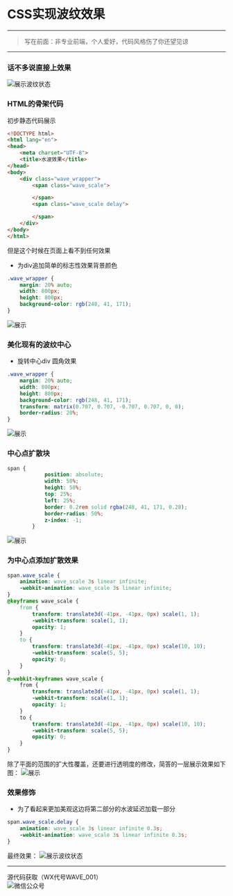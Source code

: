 # CSS实现波纹效果
---
> 写在前面：非专业前端，个人爱好，代码风格伤了你还望见谅
---
### 话不多说直接上效果
![展示波纹状态](https://github.com/licunzhi/dream_on_sakura_rain/blob/master/%E4%B8%80%E4%B8%AA%E7%89%B9%E6%95%88%E7%B3%BB%E5%88%97/%E6%B3%A2%E7%BA%B9%E7%B3%BB%E7%B1%BB/wave.gif?raw=true)

### HTML的骨架代码
初步静态代码展示
```html
<!DOCTYPE html>
<html lang="en">
<head>
    <meta charset="UTF-8">
    <title>水波效果</title>
</head>
<body>
    <div class="wave_wrapper">
        <span class="wave_scale">

        </span>
        <span class="wave_scale delay">

        </span>
    </div>
</body>
</html>
```
但是这个时候在页面上看不到任何效果  
- 为div追加简单的标志性效果背景颜色
```css
.wave_wrapper {
    margin: 20% auto;
    width: 800px;
    height: 800px;
    background-color: rgb(248, 41, 171);
}
```
![展示](https://github.com/licunzhi/dream_on_sakura_rain/blob/master/%E4%B8%80%E4%B8%AA%E7%89%B9%E6%95%88%E7%B3%BB%E5%88%97/%E6%B3%A2%E7%BA%B9%E7%B3%BB%E7%B1%BB/%E5%88%9D%E5%A7%8B%E7%89%88%E6%9C%AC.jpg?raw=true)

### 美化现有的波纹中心
- 旋转中心div 圆角效果
```css
.wave_wrapper {
    margin: 20% auto;
    width: 800px;
    height: 800px;
    background-color: rgb(248, 41, 171);
    transform: matrix(0.707, 0.707, -0.707, 0.707, 0, 0);
    border-radius: 20%;
}
```
![展示](https://github.com/licunzhi/dream_on_sakura_rain/blob/master/%E4%B8%80%E4%B8%AA%E7%89%B9%E6%95%88%E7%B3%BB%E5%88%97/%E6%B3%A2%E7%BA%B9%E7%B3%BB%E7%B1%BB/%E6%97%8B%E8%BD%AC%E5%9C%86%E8%A7%92.jpg?raw=true)


### 中心点扩散块
```css
span {
            position: absolute;
            width: 50%;
            height: 50%;
            top: 25%;
            left: 25%;
            border: 0.2rem solid rgba(248, 41, 171, 0.28);
            border-radius: 50%;
            z-index: -1;
        }
```
![展示](https://github.com/licunzhi/dream_on_sakura_rain/blob/master/%E4%B8%80%E4%B8%AA%E7%89%B9%E6%95%88%E7%B3%BB%E5%88%97/%E6%B3%A2%E7%BA%B9%E7%B3%BB%E7%B1%BB/%E4%B8%AD%E5%BF%83%E6%89%A9%E6%95%A3%E7%82%B9.jpg?raw=true)


### 为中心点添加扩散效果
```css
span.wave_scale {
    animation: wave_scale 3s linear infinite;
    -webkit-animation: wave_scale 3s linear infinite;
}
@keyframes wave_scale {
    from {
        transform: translate3d(-41px, -41px, 0px) scale(1, 1);
        -webkit-transform: scale(1, 1);
        opacity: 1;
    }
    to {
        transform: translate3d(-41px, -41px, 0px) scale(10, 10);
        -webkit-transform: scale(5, 5);
        opacity: 0;
    }
}
@-webkit-keyframes wave_scale {
    from {
        transform: translate3d(-41px, -41px, 0px) scale(1, 1);
        -webkit-transform: scale(1, 1);
        opacity: 1;
    }
    to {
        transform: translate3d(-41px, -41px, 0px) scale(10, 10);
        -webkit-transform: scale(5, 5);
        opacity: 0;
    }
}
```
除了平面的范围的扩大性覆盖，还要进行透明度的修改，简答的一层展示效果如下图：
![展示](https://github.com/licunzhi/dream_on_sakura_rain/blob/master/%E4%B8%80%E4%B8%AA%E7%89%B9%E6%95%88%E7%B3%BB%E5%88%97/%E6%B3%A2%E7%BA%B9%E7%B3%BB%E7%B1%BB/%E4%B8%AD%E5%BF%83%E6%89%A9%E6%95%A3%E7%82%B9.jpg?raw=true)

### 效果修饰
- 为了看起来更加美观这边将第二部分的水波延迟加载一部分
```css
span.wave_scale.delay {
    animation: wave_scale 3s linear infinite 0.3s;
    -webkit-animation: wave_scale 3s linear infinite 0.3s;
}
```
最终效果：
![展示波纹状态](https://github.com/licunzhi/dream_on_sakura_rain/blob/master/%E4%B8%80%E4%B8%AA%E7%89%B9%E6%95%88%E7%B3%BB%E5%88%97/%E6%B3%A2%E7%BA%B9%E7%B3%BB%E7%B1%BB/wave.gif?raw=true)

---
源代码获取（WX代号WAVE_001）  
![微信公众号](https://github.com/licunzhi/dream_on_sakura_rain/blob/master/%E4%B8%80%E4%B8%AA%E7%89%B9%E6%95%88%E7%B3%BB%E5%88%97/%E6%B3%A2%E7%BA%B9%E7%B3%BB%E7%B1%BB/%E6%BA%90%E7%A0%81%E8%8E%B7%E5%8F%96.png?raw=true)

